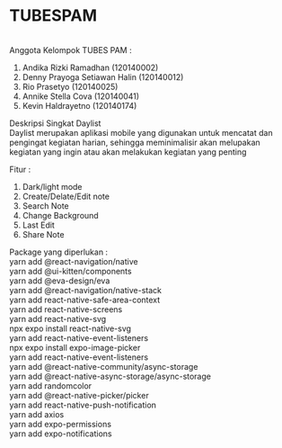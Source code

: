 # TUBESPAM
<br> Anggota Kelompok TUBES PAM : </br>
1. Andika Rizki Ramadhan (120140002) 
2. Denny Prayoga Setiawan Halin (120140012)
3. Rio Prasetyo (120140025)
4. Annike Stella Cova (120140041)
5. Kevin Haldrayetno (120140174)

Deskripsi Singkat Daylist 
<br> Daylist merupakan aplikasi mobile yang digunakan untuk mencatat dan pengingat kegiatan harian,
sehingga meminimalisir akan melupakan kegiatan yang ingin atau akan melakukan kegiatan yang penting </br>

Fitur :
1. Dark/light mode
2. Create/Delate/Edit note
3. Search Note
4. Change Background
5. Last Edit
6. Share Note

Package yang diperlukan : <br>
yarn add @react-navigation/native<br>
yarn add @ui-kitten/components<br>
yarn add @eva-design/eva<br>
yarn add @react-navigation/native-stack<br>
yarn add react-native-safe-area-context<br>
yarn add react-native-screens<br>
yarn add react-native-svg<br>
npx expo install react-native-svg<br>
yarn add react-native-event-listeners<br>
npx expo install expo-image-picker<br>
yarn add react-native-event-listeners<br>
yarn add @react-native-community/async-storage<br>
yarn add @react-native-async-storage/async-storage<br>
yarn add randomcolor<br>
yarn add @react-native-picker/picker<br>
yarn add react-native-push-notification<br>
yarn add axios<br>
yarn add expo-permissions<br>
yarn add expo-notifications<br>
